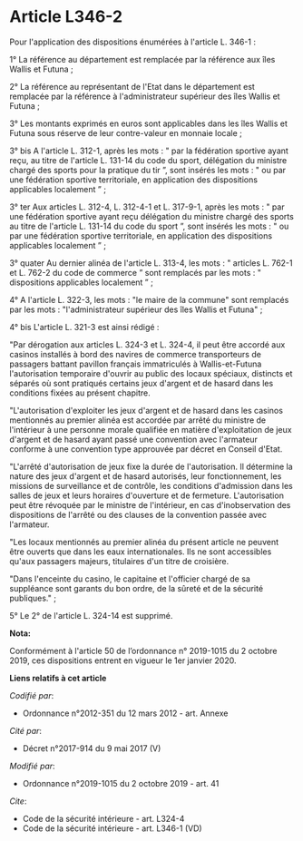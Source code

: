 # Article L346-2

Pour l'application des dispositions énumérées à l'article L. 346-1 :

1° La référence au département est remplacée par la référence aux îles Wallis et Futuna ;

2° La référence au représentant de l'Etat dans le département est remplacée par la référence à l'administrateur supérieur des
îles Wallis et Futuna ;

3° Les montants exprimés en euros sont applicables dans les îles Wallis et Futuna sous réserve de leur contre-valeur en
monnaie locale ;

3° bis A l'article L. 312-1, après les mots : " par la fédération sportive ayant reçu, au titre de l'article L. 131-14 du
code du sport, délégation du ministre chargé des sports pour la pratique du tir ”, sont insérés les mots : " ou par une
fédération sportive territoriale, en application des dispositions applicables localement ” ;

3° ter Aux articles L. 312-4, L. 312-4-1 et L. 317-9-1, après les mots : " par une fédération sportive ayant reçu délégation
du ministre chargé des sports au titre de l'article L. 131-14 du code du sport ”, sont insérés les mots : " ou par une
fédération sportive territoriale, en application des dispositions applicables localement ” ;

3° quater Au dernier alinéa de l'article L. 313-4, les mots : " articles L. 762-1 et L. 762-2 du code de commerce ” sont
remplacés par les mots : " dispositions applicables localement ” ;

4° A l'article L. 322-3, les mots : "le maire de la commune" sont remplacés par les mots : "l'administrateur supérieur des
îles Wallis et Futuna" ;

4° bis L'article L. 321-3 est ainsi rédigé :

"Par dérogation aux articles L. 324-3 et L. 324-4, il peut être accordé aux casinos installés à bord des navires de commerce
transporteurs de passagers battant pavillon français immatriculés à Wallis-et-Futuna l'autorisation temporaire d'ouvrir au
public des locaux spéciaux, distincts et séparés où sont pratiqués certains jeux d'argent et de hasard dans les conditions
fixées au présent chapitre.

"L'autorisation d'exploiter les jeux d'argent et de hasard dans les casinos mentionnés au premier alinéa est accordée par
arrêté du ministre de l'intérieur à une personne morale qualifiée en matière d'exploitation de jeux d'argent et de hasard
ayant passé une convention avec l'armateur conforme à une convention type approuvée par décret en Conseil d'Etat.

"L'arrêté d'autorisation de jeux fixe la durée de l'autorisation. Il détermine la nature des jeux d'argent et de hasard
autorisés, leur fonctionnement, les missions de surveillance et de contrôle, les conditions d'admission dans les salles de
jeux et leurs horaires d'ouverture et de fermeture. L'autorisation peut être révoquée par le ministre de l'intérieur, en cas
d'inobservation des dispositions de l'arrêté ou des clauses de la convention passée avec l'armateur.

"Les locaux mentionnés au premier alinéa du présent article ne peuvent être ouverts que dans les eaux internationales. Ils ne
sont accessibles qu'aux passagers majeurs, titulaires d'un titre de croisière.

"Dans l'enceinte du casino, le capitaine et l'officier chargé de sa suppléance sont garants du bon ordre, de la sûreté et de
la sécurité publiques." ;

5° Le 2° de l'article L. 324-14 est supprimé.

**Nota:**

Conformément à l'article 50 de l’ordonnance n° 2019-1015 du 2 octobre 2019, ces dispositions entrent en vigueur le 1er
janvier 2020.

**Liens relatifs à cet article**

_Codifié par_:

  - Ordonnance n°2012-351 du 12 mars 2012 - art. Annexe

_Cité par_:

  - Décret n°2017-914 du 9 mai 2017 (V)

_Modifié par_:

  - Ordonnance n°2019-1015 du 2 octobre 2019 - art. 41

_Cite_:

  - Code de la sécurité intérieure - art. L324-4
  - Code de la sécurité intérieure - art. L346-1 (VD)
